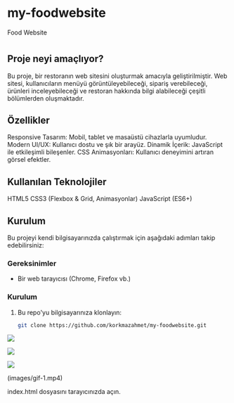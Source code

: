 # my-foodwebsite
Food Website
# <h2>Proje neyi amaçlıyor?</h2>

Bu proje, bir restoranın web sitesini oluşturmak amacıyla geliştirilmiştir. Web sitesi, kullanıcıların menüyü görüntüleyebileceği, sipariş verebileceği, ürünleri inceleyebileceği ve restoran hakkında bilgi alabileceği çeşitli bölümlerden oluşmaktadır.

<h2>Özellikler</h2>

Responsive Tasarım: Mobil, tablet ve masaüstü cihazlarla uyumludur.
Modern UI/UX: Kullanıcı dostu ve şık bir arayüz.
Dinamik İçerik: JavaScript ile etkileşimli bileşenler.
CSS Animasyonları: Kullanıcı deneyimini artıran görsel efektler.

<h2>Kullanılan Teknolojiler</h2>

HTML5
CSS3 (Flexbox & Grid, Animasyonlar)
JavaScript (ES6+)

<h2>Kurulum</h2>


Bu projeyi kendi bilgisayarınızda çalıştırmak için aşağıdaki adımları takip edebilirsiniz:

### Gereksinimler

- Bir web tarayıcısı (Chrome, Firefox vb.)

### Kurulum

1. Bu repo'yu bilgisayarınıza klonlayın:
   ```bash
   git clone https://github.com/korkmazahmet/my-foodwebsite.git

![](images/ekran-1.png)

![](images/ekran-2.png)

![](images/ekran-3.png)

(images/gif-1.mp4)


index.html dosyasını tarayıcınızda açın.
